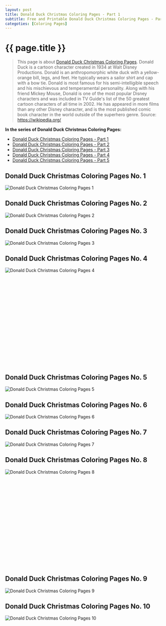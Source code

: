 ```yaml
---
layout: post
title: Donald Duck Christmas Coloring Pages - Part 1
subtitle: Free and Printable Donald Duck Christmas Coloring Pages - Part 1
categoties: [Coloring Pages]
---
```

{{ page.title }}
================
> This page is about [Donald Duck Christmas Coloring Pages](https://freecoloringpages.github.io/). Donald Duck is a cartoon character created in 1934 at Walt Disney Productions. Donald is an anthropomorphic white duck with a yellow-orange bill, legs, and feet. He typically wears a sailor shirt and cap with a bow tie. Donald is most famous for his semi-intelligible speech and his mischievous and temperamental personality. Along with his friend Mickey Mouse, Donald is one of the most popular Disney characters and was included in TV Guide's list of the 50 greatest cartoon characters of all time in 2002. He has appeared in more films than any other Disney character, and is the most published comic book character in the world outside of the superhero genre. Source: https://wikipedia.org/

**In the series of Donald Duck Christmas Coloring Pages:**

* [Donald Duck Christmas Coloring Pages - Part 1](https://freecoloringpages.github.io/2017/11/18/Donald-Duck-Christmas-Coloring-Pages-part-1.html)
* [Donald Duck Christmas Coloring Pages - Part 2](https://freecoloringpages.github.io/2017/11/18/Donald-Duck-Christmas-Coloring-Pages-part-2.html)
* [Donald Duck Christmas Coloring Pages - Part 3](https://freecoloringpages.github.io/2017/11/18/Donald-Duck-Christmas-Coloring-Pages-part-3.html)
* [Donald Duck Christmas Coloring Pages - Part 4](https://freecoloringpages.github.io/2017/11/18/Donald-Duck-Christmas-Coloring-Pages-part-4.html)
* [Donald Duck Christmas Coloring Pages - Part 5](https://freecoloringpages.github.io/2017/11/18/Donald-Duck-Christmas-Coloring-Pages-part-5.html)

## Donald Duck Christmas Coloring Pages No. 1
![Donald Duck Christmas Coloring Pages 1](https://freecoloringpages.github.io/img/Donald-Duck-Christmas-Coloring-Pages%20(1).jpg "Donald Duck Christmas Coloring Pages 1")

## Donald Duck Christmas Coloring Pages No. 2
![Donald Duck Christmas Coloring Pages 2](https://freecoloringpages.github.io/img/Donald-Duck-Christmas-Coloring-Pages%20(2).jpg "Donald Duck Christmas Coloring Pages 2")

## Donald Duck Christmas Coloring Pages No. 3
![Donald Duck Christmas Coloring Pages 3](https://freecoloringpages.github.io/img/Donald-Duck-Christmas-Coloring-Pages%20(3).jpg "Donald Duck Christmas Coloring Pages 3")

## Donald Duck Christmas Coloring Pages No. 4
![Donald Duck Christmas Coloring Pages 4](https://freecoloringpages.github.io/img/Donald-Duck-Christmas-Coloring-Pages%20(4).jpg "Donald Duck Christmas Coloring Pages 4")

<script async src="//pagead2.googlesyndication.com/pagead/js/adsbygoogle.js"></script><!-- Texxtonly --><ins class="adsbygoogle" style="display:inline-block;width:336px;height:280px" data-ad-client="ca-pub-6753140515841889" data-ad-slot="3207852233"></ins><script>(adsbygoogle = window.adsbygoogle || []).push({}); </script>

## Donald Duck Christmas Coloring Pages No. 5
![Donald Duck Christmas Coloring Pages 5](https://freecoloringpages.github.io/img/Donald-Duck-Christmas-Coloring-Pages%20(5).jpg "Donald Duck Christmas Coloring Pages 5")

## Donald Duck Christmas Coloring Pages No. 6
![Donald Duck Christmas Coloring Pages 6](https://freecoloringpages.github.io/img/Donald-Duck-Christmas-Coloring-Pages%20(6).jpg "Donald Duck Christmas Coloring Pages 6")

## Donald Duck Christmas Coloring Pages No. 7
![Donald Duck Christmas Coloring Pages 7](https://freecoloringpages.github.io/img/Donald-Duck-Christmas-Coloring-Pages%20(7).jpg "Donald Duck Christmas Coloring Pages 7")

## Donald Duck Christmas Coloring Pages No. 8
![Donald Duck Christmas Coloring Pages 8](https://freecoloringpages.github.io/img/Donald-Duck-Christmas-Coloring-Pages%20(8).jpg "Donald Duck Christmas Coloring Pages 8")

<script async src="//pagead2.googlesyndication.com/pagead/js/adsbygoogle.js"></script><!-- Texxtonly --><ins class="adsbygoogle" style="display:inline-block;width:336px;height:280px" data-ad-client="ca-pub-6753140515841889" data-ad-slot="3207852233"></ins><script>(adsbygoogle = window.adsbygoogle || []).push({}); </script>

## Donald Duck Christmas Coloring Pages No. 9
![Donald Duck Christmas Coloring Pages 9](https://freecoloringpages.github.io/img/Donald-Duck-Christmas-Coloring-Pages%20(9).jpg "Donald Duck Christmas Coloring Pages 9")

## Donald Duck Christmas Coloring Pages No. 10
![Donald Duck Christmas Coloring Pages 10](https://freecoloringpages.github.io/img/Donald-Duck-Christmas-Coloring-Pages%20(10).jpg "Donald Duck Christmas Coloring Pages 10")


